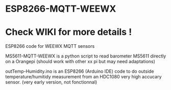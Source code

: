 # ESP8266-MQTT-WEEWX

# Check WIKI for more details !

ESP8266 code for WEEWX MQTT sensors


MS5611-MQTT-WEEWX is a python script to read barometer MS5611 directly on a Orangepi (should work with other xx pi but may need adaptations)

outTemp-Humidity.ino is an ESP8266 (Arduino IDE) code to do outside temperature/humitidy measurement from an HDC1080 very high accucary sensor.  (very early version, not fonctionnal)


